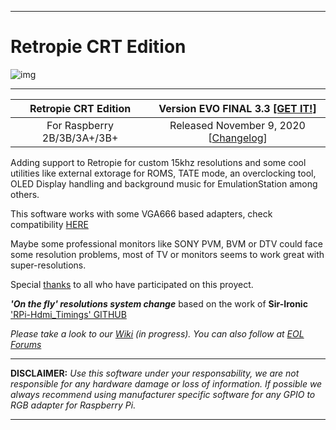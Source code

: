 ***
# Retropie CRT Edition

![img](https://github.com/krahsdevil/crt-for-retropie/blob/d398fe53a9e550c6aca72b926ea8c8a312aed028/logo.png?raw=true)
***
| Retropie CRT Edition | Version EVO FINAL 3.3 [[GET IT!]](https://github.com/krahsdevil/Retropie-CRT-Edition/releases/download/evo.3.3/RP-CRTEDT-Buster-EVOv3.3-FINAL.img.gz)|
|:---:|:---:|
| For Raspberry 2B/3B/3A+/3B+ | Released November 9, 2020 [[Changelog](https://github.com/krahsdevil/Retropie-CRT-Edition/wiki/Changelog)]| 

Adding support to Retropie for custom 15khz resolutions and some cool utilities like external extorage for ROMS, TATE mode, an overclocking tool, OLED Display handling and background music for EmulationStation among others.

This software works with some VGA666 based adapters, check compatibility [HERE](https://github.com/krahsdevil/Retropie-CRT-Edition/wiki/Adaptadores-RGB)

Maybe some professional monitors like SONY PVM, BVM or DTV could face some resolution problems, most of TV or monitors seems to work great with super-resolutions.

Special [thanks](https://github.com/krahsdevil/Retropie-CRT-Edition/wiki/Thanks-to) to all who have participated on this proyect.

**_'On the fly' resolutions system change_** based on the work of **Sir-Ironic** ['RPi-Hdmi_Timings' GITHUB](https://github.com/Sir-Ironic/RPi-Hdmi_Timings)

_Please take a look to our [Wiki](https://github.com/krahsdevil/crt-for-retropie/wiki) (in progress)._
_You can also follow at  [EOL Forums](https://www.elotrolado.net/hilo_retropie-crt-edition-raspberry-pi-2b-3b-3b-tv-15khz-vga666-pi2scart-rgb-pi_2328132)_

***
**DISCLAIMER:** _Use this software under your responsability, we are not responsible for any hardware damage or loss of information.
If possible we always recommend using manufacturer specific software for any GPIO to RGB adapter for Raspberry Pi._
***
